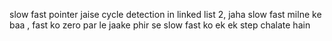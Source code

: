 slow fast pointer jaise cycle detection in linked list 2, jaha slow fast milne ke baa , fast ko zero par le jaake phir se slow fast ko ek ek step chalate hain